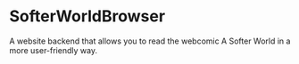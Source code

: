 SofterWorldBrowser
==================

A website backend that allows you to read the webcomic A Softer World in a more user-friendly way. 
